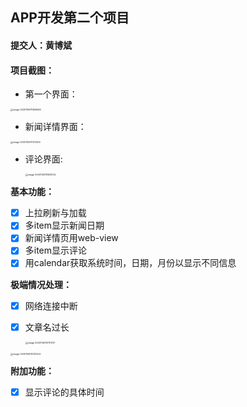 ## APP开发第二个项目

#### 提交人：黄博斌

#### **项目截图**：

- 第一个界面：

<img src="C:\Users\dell\AppData\Roaming\Typora\typora-user-images\image-20201126111635649.png" alt="image-20201126111635649" style="zoom:25%;" />

- 新闻详情界面：

<img src="C:\Users\dell\AppData\Roaming\Typora\typora-user-images\image-20201126111702514.png" alt="image-20201126111702514" style="zoom:25%;" />

- 评论界面:

  <img src="C:\Users\dell\AppData\Roaming\Typora\typora-user-images\image-20201126111825724.png" alt="image-20201126111825724" style="zoom:25%;" />

**基本功能：**

- [x] 上拉刷新与加载
- [x] 多item显示新闻日期
- [x] 新闻详情页用web-view
- [x] 多item显示评论
- [x] 用calendar获取系统时间，日期，月份以显示不同信息

**极端情况处理：**

- [x] 网络连接中断

- [x] 文章名过长

  <img src="C:\Users\dell\AppData\Roaming\Typora\typora-user-images\image-20201126113117037.png" alt="image-20201126113117037" style="zoom:25%;" />

<img src="C:\Users\dell\AppData\Roaming\Typora\typora-user-images\image-20201126113131224.png" alt="image-20201126113131224" style="zoom:25%;" />

**附加功能：**

- [x] 显示评论的具体时间